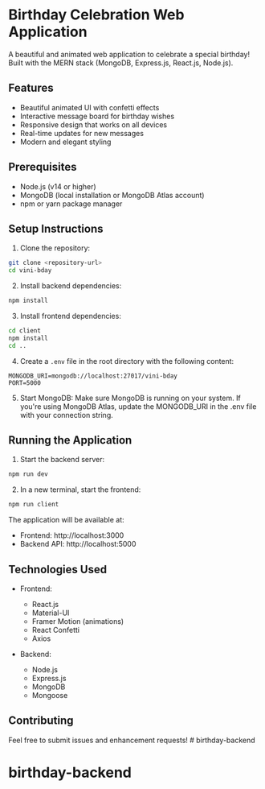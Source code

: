 # Birthday Celebration Web Application

A beautiful and animated web application to celebrate a special birthday! Built with the MERN stack (MongoDB, Express.js, React.js, Node.js).

## Features

- Beautiful animated UI with confetti effects
- Interactive message board for birthday wishes
- Responsive design that works on all devices
- Real-time updates for new messages
- Modern and elegant styling

## Prerequisites

- Node.js (v14 or higher)
- MongoDB (local installation or MongoDB Atlas account)
- npm or yarn package manager

## Setup Instructions

1. Clone the repository:
```bash
git clone <repository-url>
cd vini-bday
```

2. Install backend dependencies:
```bash
npm install
```

3. Install frontend dependencies:
```bash
cd client
npm install
cd ..
```

4. Create a `.env` file in the root directory with the following content:
```
MONGODB_URI=mongodb://localhost:27017/vini-bday
PORT=5000
```

5. Start MongoDB:
Make sure MongoDB is running on your system. If you're using MongoDB Atlas, update the MONGODB_URI in the .env file with your connection string.

## Running the Application

1. Start the backend server:
```bash
npm run dev
```

2. In a new terminal, start the frontend:
```bash
npm run client
```

The application will be available at:
- Frontend: http://localhost:3000
- Backend API: http://localhost:5000

## Technologies Used

- Frontend:
  - React.js
  - Material-UI
  - Framer Motion (animations)
  - React Confetti
  - Axios

- Backend:
  - Node.js
  - Express.js
  - MongoDB
  - Mongoose

## Contributing

Feel free to submit issues and enhancement requests! # birthday-backend
# birthday-backend

